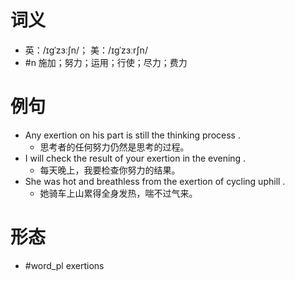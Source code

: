 # 词义
- 英：/ɪɡˈzɜːʃn/； 美：/ɪɡˈzɜːrʃn/
- #n 施加；努力；运用；行使；尽力；费力
# 例句
- Any exertion on his part is still the thinking process .
	- 思考者的任何努力仍然是思考的过程。
- I will check the result of your exertion in the evening .
	- 每天晚上，我要检查你努力的结果。
- She was hot and breathless from the exertion of cycling uphill .
	- 她骑车上山累得全身发热，喘不过气来。
# 形态
- #word_pl exertions
